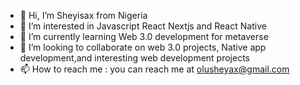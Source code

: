 - 👋 Hi, I’m Sheyisax from Nigeria
- 👀 I’m interested in Javascript React Nextjs and React Native
- 🌱 I’m currently learning Web 3.0 development for metaverse
- 💞️ I’m looking to collaborate on web 3.0 projects, Native app development,and interesting web development projects
- 📫 How to reach me : you can reach me at olusheyax@gmail.com

<!---
sheyax/sheyax is a ✨ special ✨ repository because its `README.md` (this file) appears on your GitHub profile.
You can click the Preview link to take a look at your changes.
--->
